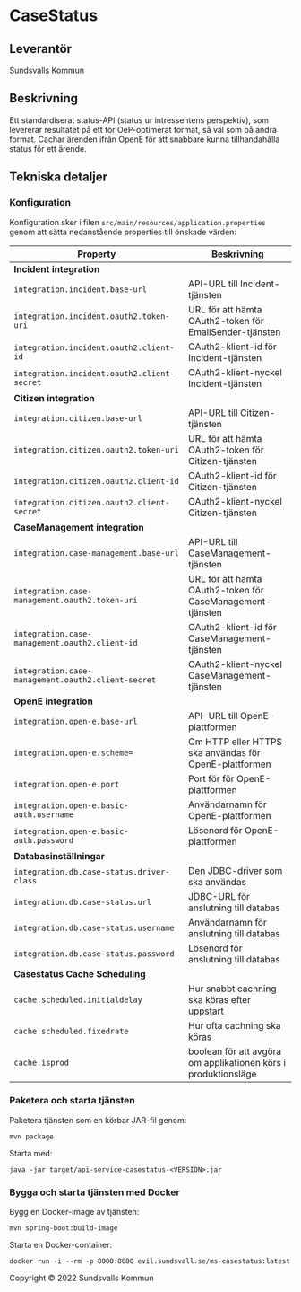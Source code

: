 # CaseStatus

## Leverantör
Sundsvalls Kommun

## Beskrivning
Ett standardiserat status-API (status ur intressentens perspektiv), som levererar resultatet på ett för OeP-optimerat format, så väl som på andra format. Cachar ärenden ifrån OpenE för att snabbare kunna tillhandahålla status för ett ärende.

## Tekniska detaljer

### Konfiguration

Konfiguration sker i filen `src/main/resources/application.properties` genom att sätta nedanstående properties till önskade värden:

|Property|Beskrivning|
|---|---|
|**Incident integration**||
|`integration.incident.base-url`|API-URL till Incident-tjänsten
|`integration.incident.oauth2.token-uri`|URL för att hämta OAuth2-token för EmailSender-tjänsten
|`integration.incident.oauth2.client-id`|OAuth2-klient-id för Incident-tjänsten
|`integration.incident.oauth2.client-secret`|OAuth2-klient-nyckel Incident-tjänsten
|**Citizen integration**||
|`integration.citizen.base-url`|API-URL till Citizen-tjänsten
|`integration.citizen.oauth2.token-uri`|URL för att hämta OAuth2-token för Citizen-tjänsten
|`integration.citizen.oauth2.client-id`|OAuth2-klient-id för Citizen-tjänsten
|`integration.citizen.oauth2.client-secret`|OAuth2-klient-nyckel Citizen-tjänsten
|**CaseManagement integration**||
|`integration.case-management.base-url`|API-URL till CaseManagement-tjänsten
|`integration.case-management.oauth2.token-uri`|URL för att hämta OAuth2-token för CaseManagement-tjänsten
|`integration.case-management.oauth2.client-id`|OAuth2-klient-id för CaseManagement-tjänsten
|`integration.case-management.oauth2.client-secret`|OAuth2-klient-nyckel CaseManagement-tjänsten
|**OpenE integration**||
|`integration.open-e.base-url`|API-URL till OpenE-plattformen
|`integration.open-e.scheme=`|Om HTTP eller HTTPS ska användas för OpenE-plattformen
|`integration.open-e.port`|Port för för OpenE-plattformen
|`integration.open-e.basic-auth.username`|Användarnamn för OpenE-plattformen
|`integration.open-e.basic-auth.password`|Lösenord för OpenE-plattformen
|**Databasinställningar**||
|`integration.db.case-status.driver-class`|Den JDBC-driver som ska användas
|`integration.db.case-status.url`|JDBC-URL för anslutning till databas
|`integration.db.case-status.username`|Användarnamn för anslutning till databas
|`integration.db.case-status.password`|Lösenord för anslutning till databas
|**Casestatus Cache Scheduling**||
|`cache.scheduled.initialdelay`|Hur snabbt cachning ska köras efter uppstart
|`cache.scheduled.fixedrate`|Hur ofta cachning ska köras
|`cache.isprod`|boolean för att avgöra om applikationen körs i produktionsläge

### Paketera och starta tjänsten

Paketera tjänsten som en körbar JAR-fil genom:

```
mvn package
```

Starta med:

```
java -jar target/api-service-casestatus-<VERSION>.jar
```

### Bygga och starta tjänsten med Docker

Bygg en Docker-image av tjänsten:

```
mvn spring-boot:build-image
```

Starta en Docker-container:

```
docker run -i --rm -p 8080:8080 evil.sundsvall.se/ms-casestatus:latest
```


Copyright &copy; 2022 Sundsvalls Kommun

